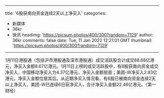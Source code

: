 
---
title: '6股获南向资金连续2天以上净买入'
categories: 
 - 新媒体
 - 36kr
 - 快讯
headimg: 'https://picsum.photos/400/300?random=7129'
author: 36kr
comments: false
date: Tue, 11 Jan 2022 12:21:01 GMT
thumbnail: 'https://picsum.photos/400/300?random=7129'
---

<div>   
1月11日港股通（包括沪市港股通及深市港股通）成交活跃股合计成交88.68亿港元，净买入金额8.67亿港元。1月11日上榜的成交活跃股中，有8股获南向资金成交净买入，中国移动净买入为4.37亿港元，净买入金额居首；美团-W净买入2.83亿港元，净买入金额位居其后。从近期净买入情况看，有6股已被南向资金连续2天以上净买入，美团-W已连续6日获净买入，合计净买入金额22.46亿港元。（第一财经）  
</div>
            